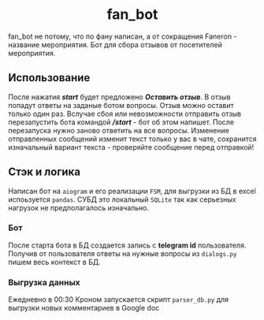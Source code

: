 <h1 align=center>fan_bot</h1>

fan_bot не потому, что по фану написан, а от сокращения Faneron - название мероприятия. Бот для сбора отзывов от посетителей мероприятия.

<h2>Использование</h2>

После нажатия ***start*** будет предложено ***Оставить отзыв***. В отзыв попадут ответы на заданые ботом вопросы. Отзыв можно оставит только один раз. Вслучае сбоя или невозможности отправить отзыв перезапустить бота командой ***/start*** - бот об этом напишет. После перезапуска нужно заново ответить на все вопросы. Изменение отправленных сообщений изменит текст только у вас в чате, сохранится изначальный вариант текста - проверяйте сообщение перед отправкой!

<h2>Стэк и логика</h2>

Написан бот на ```aiogram``` и его реализации ```FSM```, для выгрузки из БД в excel испоьзуется ```pandas```. СУБД это локальный ```SQLite``` так как серьезных нагрузок не предполагалось изначально.

<h3>Бот</h3>

После старта бота в БД создается запись с **telegram id** пользователя. Получив от пользователя ответы на нужные вопросы из ```dialogs.py``` пишем весь контекст в БД.

<h3>Выгрузка данных</h3>

Ежедневно в 00:30 Кроном запускается скрипт ```parser_db.py``` для выгрузки новых комментариев в Google doc
